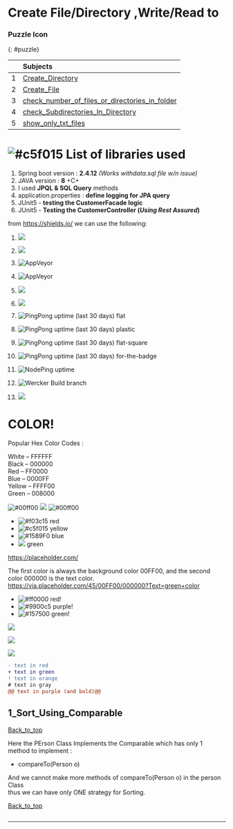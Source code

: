 # Create File/Directory ,Write/Read to 

### <i class="fas fa-puzzle-piece" aria-hidden="true"></i> Puzzle Icon
{: #puzzle}

|     |  Subjects                     |
|:---:|:------------------------------| 
|  1  |[Create_Directory](#1_Create_Directory)    | 
|  2  |[Create_File](#2_Create_File)  |   
|  3  |[check_number_of_files_or_directories_in_folder](#3_check_number_of_files_or_directories_in_folder) |   
|  4  |[check_Subdirectories_In_Directory](#4_check_Subdirectories_In_Directory)   |   
|  5  |[show_only_txt_files](#5_show_only_txt_files) |

# ![#c5f015](https://via.placeholder.com/15/c5f015/000000?text=+) List of libraries used 

1. Spring boot version : **2.4.12**  _(Works withdata.sql file w/n issue)_  
2. JAVA version : **8** +C+
3. I used **JPQL & SQL Query** methods
4. application.properties : **define logging for JPA query**
5. JUnit5 - **testing the CustomerFacade logic**
6. JUnit5 - **Testing the CustomerController (_Using Rest Assured_)**

from https://shields.io/ we can use the following:


1. ![](https://img.shields.io/static/v1?label=&message=Testing+All+Kinds+off+Git+Color&color=green)

2. ![](https://img.shields.io/depfu/sshalem/project?color=yellow&label=shabtay&logo=testApp&logoColor=red)

3. ![AppVeyor](https://img.shields.io/appveyor/build/myApp/sdafnol?color=dfe&label=dsgf&logo=efw&logoColor=edgws)

4. ![AppVeyor](https://img.shields.io/badge/MyLabel-MyMsg-green)

5. ![](https://img.shields.io/appveyor/build/myApp/sdafnol?color=dfe&label=dsgf&logo=efw&logoColor=edgws)

6. ![](https://img.shields.io/badge/MyLabel-MyMsg-blue)

7. ![PingPong uptime (last 30 days)](https://img.shields.io/pingpong/uptime/sp_2e80bc00b6054faeb2b87e2464be337e) flat

8. ![PingPong uptime (last 30 days)](https://img.shields.io/pingpong/uptime/sp_2e80bc00b6054faeb2b87e2464be337e?style=plastic) plastic

9. ![PingPong uptime (last 30 days)](https://img.shields.io/pingpong/uptime/sp_2e80bc00b6054faeb2b87e2464be337e?style=flat-square) flat-square

10. ![PingPong uptime (last 30 days)](https://img.shields.io/pingpong/uptime/sp_2e80bc00b6054faeb2b87e2464be337e?style=for-the-badge) for-the-badge

11. ![NodePing uptime](https://img.shields.io/nodeping/uptime/e.g.%20jkiwn052-ntpp-4lbb-8d45-ihew6d9ucoei)

12. ![Wercker Build branch](https://img.shields.io/wercker/build/wercker/go-wercker-api/master?color=blue&label=shabtay&logo=what%20ever%20possible&logoColor=yellow)

13. ![](https://img.shields.io/librariesio/release/hex/phoenix)

# COLOR!

Popular Hex Color Codes :</br>

White – FFFFFF </br>
Black – 000000 </br>
Red – FF0000 </br>
Blue – 0000FF </br>
Yellow – FFFF00 </br>
Green – 008000 </br>


![#00ff00](https://via.placeholder.com/350x90/00ff00/000000?text=IMPORTANT)
![](https://via.placeholder.com/400x90/ff0000/000000?text=IMPORTANT!)
![#00ff00](https://via.placeholder.com/750x80/00ff00/000000?text=green+color)

- ![#f03c15](https://via.placeholder.com/15/f03c15/000000?text=+) red
- ![#c5f015](https://via.placeholder.com/15/c5f015/000000?text=+) yellow
- ![#1589F0](https://via.placeholder.com/15/1589F0/000000?text=+) blue
- ![](https://via.placeholder.com/468x30/00ff00/000000?text=green+color) green

https://placeholder.com/

The first color is always the background color 00FF00, and the second color 000000 is the text color.</br>
https://via.placeholder.com/45/00FF00/000000?Text=green+color



- ![#ff0000](https://via.placeholder.com/12/ff0000?text=+) red!
- ![#9900c5](https://via.placeholder.com/15/9900c5?text=+) purple!
- ![#157500](https://via.placeholder.com/20/157500?text=+) green!

![](https://via.placeholder.com/400x90/ff0000/000000?text=IMPORTANT!)

![](https://via.placeholder.com/400x90/ff6600/000?text=WARNING!)

![](https://via.placeholder.com/350x90/009955/fff?text=SUCCESS!)



```diff
- text in red
+ text in green
! text in orange
# text in gray
@@ text in purple (and bold)@@
```



## 1_Sort_Using_Comparable
[Back_to_top](#Table-of-contents)

Here the PErson Class Implements the Comparable which has only 1 method to implement :
- compareTo(Person o) 

And we cannot make more methods of compareTo(Person o) in the person Class</br>
thus we can have only ONE strategy for Sorting.


[Back_to_top](#Table-of-contents)

```java


```
----------------------------------------------------------------------------------------------------------

